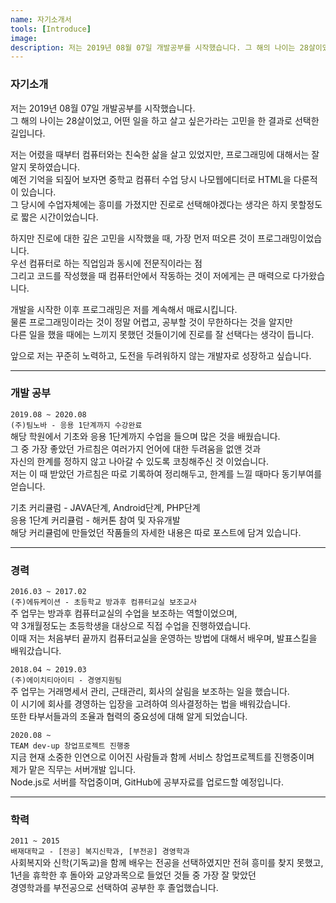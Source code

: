 ```yaml
---
name: 자기소개서
tools: [Introduce]
image: 
description: 저는 2019년 08월 07일 개발공부를 시작했습니다. 그 해의 나이는 28살이었고, 어떤 일을 하고 살고 싶은가라는 고민을 한 결과로 선택한 길입니다.
---
```


### 자기소개
   
저는 2019년 08월 07일 개발공부를 시작했습니다.   
그 해의 나이는 28살이었고, 어떤 일을 하고 살고 싶은가라는 고민을 한 결과로 선택한 길입니다.

저는 어렸을 때부터 컴퓨터와는 친숙한 삶을 살고 있었지만, 프로그래밍에 대해서는 잘 알지 못하였습니다.   
예전 기억을 되짚어 보자면 중학교 컴퓨터 수업 당시 나모웹에디터로 HTML을 다룬적이 있습니다.   
그 당시에 수업자체에는 흥미를 가졌지만 진로로 선택해야겠다는 생각은 하지 못할정도로 짧은 시간이었습니다.   
      
하지만 진로에 대한 깊은 고민을 시작했을 때, 가장 먼저 떠오른 것이 프로그래밍이었습니다.   
우선 컴퓨터로 하는 직업임과 동시에 전문직이라는 점   
그리고 코드를 작성했을 때 컴퓨터안에서 작동하는 것이 저에게는 큰 매력으로 다가왔습니다.   
   
개발을 시작한 이후 프로그래밍은 저를 계속해서 매료시킵니다.   
물론 프로그래밍이라는 것이 정말 어렵고, 공부할 것이 무한하다는 것을 알지만   
다른 일을 했을 때에는 느끼지 못했던 것들이기에 진로를 잘 선택다는 생각이 듭니다.   
   
앞으로 저는 꾸준히 노력하고, 도전을 두려워하지 않는 개발자로 성장하고 싶습니다.   
   

--------
### 개발 공부
`2019.08 ~ 2020.08`   
`(주)팀노바 - 응용 1단계까지 수강완료`   
해당 학원에서 기초와 응용 1단계까지 수업을 들으며 많은 것을 배웠습니다.   
그 중 가장 좋았던 가르침은 여러가지 언어에 대한 두려움을 없앤 것과   
자신의 한계를 정하지 않고 나아갈 수 있도록 코칭해주신 것 이었습니다.   
저는 이 때 받았던 가르침은 따로 기록하여 정리해두고, 한계를 느낄 때마다 동기부여를 얻습니다.   
   
기초 커리큘럼 - JAVA단계, Android단계, PHP단계   
응용 1단계 커리큘럼 - 해커톤 참여 및 자유개발   
해당 커리큘럼에 만들었던 작품들의 자세한 내용은 따로 포스트에 담겨 있습니다.
   
   

--------
### 경력
`2016.03 ~ 2017.02`   
`(주)에듀케이션 - 초등학교 방과후 컴퓨터교실 보조교사`  
주 업무는 방과후 컴퓨터교실의 수업을 보조하는 역할이었으며,   
약 3개월정도는 초등학생을 대상으로 직접 수업을 진행하였습니다.   
이때 저는 처음부터 끝까지 컴퓨터교실을 운영하는 방법에 대해서 배우며, 발표스킬을 배워갔습니다.   
   
`2018.04 ~ 2019.03`   
`(주)에이치티아이티 - 경영지원팀`   
주 업무는 거래명세서 관리, 근태관리, 회사의 살림을 보조하는 일을 했습니다.   
이 시기에 회사를 경영하는 입장을 고려하여 의사결정하는 법을 배워갔습니다.   
또한 타부서들과의 조율과 협력의 중요성에 대해 알게 되었습니다.   
   
`2020.08 ~`   
`TEAM dev-up 창업프로젝트 진행중`   
지금 현재 소중한 인연으로 이어진 사람들과 함께 서비스 창업프로젝트를 진행중이며   
제가 맡은 직무는 서버개발 입니다.   
Node.js로 서버를 작업중이며, GitHub에 공부자료를 업로드할 예정입니다.   
    
   

--------
### 학력
`2011 ~ 2015`   
`배재대학교 - [전공] 복지신학과, [부전공] 경영학과`   
사회복지와 신학(기독교)을 함께 배우는 전공을 선택하였지만 전혀 흥미를 찾지 못했고,   
1년을 휴학한 후 돌아와 교양과목으로 들었던 것들 중 가장 잘 맞았던   
경영학과를 부전공으로 선택하여 공부한 후 졸업했습니다.   